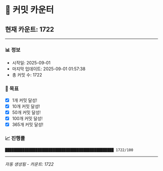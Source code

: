 # 🔢 커밋 카운터

## 현재 카운트: 1722

---

### 📊 정보
- 시작일: 2025-09-01
- 마지막 업데이트: 2025-09-01 01:57:38
- 총 커밋 수: 1722

### 🎯 목표
- [x] 1개 커밋 달성!
- [x] 10개 커밋 달성!
- [x] 50개 커밋 달성!
- [x] 100개 커밋 달성!
- [x] 365개 커밋 달성!

### 📈 진행률
```
██████████████████████████████████████████████████ 1722/100
```

---
*자동 생성됨 - 카운트: 1722*
